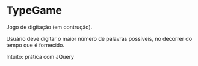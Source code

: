 # TypeGame
Jogo de digitação (em contrução). 

Usuário deve digitar o maior número de palavras possíveis, no decorrer do tempo que é fornecido. 

Intuito: prática com JQuery
